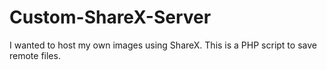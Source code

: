 # Custom-ShareX-Server
I wanted to host my own images using ShareX. This is a PHP script to save remote files. 
